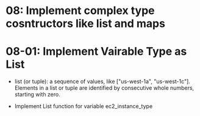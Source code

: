 # 08: Implement complex type cosntructors like list and maps

# 08-01: Implement Vairable Type as List
- list (or tuple): a sequence of values, like ["us-west-1a", "us-west-1c"]. Elements in a list or tuple are identified by consecutive whole numbers, starting with zero.

- Implement List function for variable ec2_instance_type